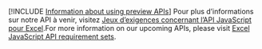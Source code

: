 [!INCLUDE [Information about using preview APIs](../includes/using-preview-apis.md)]
<span data-ttu-id="d8f6c-101">Pour plus d’informations sur notre API à venir, visitez [Jeux d’exigences concernant l’API JavaScript pour Excel](../reference/requirement-sets/excel-preview-apis.md).</span><span class="sxs-lookup"><span data-stu-id="d8f6c-101">For more information on our upcoming APIs, please visit [Excel JavaScript API requirement sets](../reference/requirement-sets/excel-preview-apis.md).</span></span>